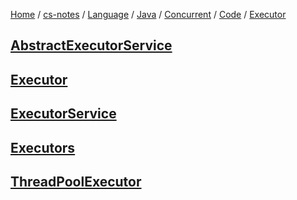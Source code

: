 [Home](https://mengxianbin.github.io) /
[cs-notes](https://mengxianbin.github.io/cs-notes/content) /
[Language](https://mengxianbin.github.io/cs-notes/content/Language) /
[Java](https://mengxianbin.github.io/cs-notes/content/Language/Java) /
[Concurrent](https://mengxianbin.github.io/cs-notes/content/Language/Java/Concurrent) /
[Code](https://mengxianbin.github.io/cs-notes/content/Language/Java/Concurrent/Code) /
[Executor](https://mengxianbin.github.io/cs-notes/content/Language/Java/Concurrent/Code/Executor)

## [AbstractExecutorService](https://mengxianbin.github.io/cs-notes/content/Language/Java/Concurrent/Code/Executor/AbstractExecutorService)

## [Executor](https://mengxianbin.github.io/cs-notes/content/Language/Java/Concurrent/Code/Executor/Executor)

## [ExecutorService](https://mengxianbin.github.io/cs-notes/content/Language/Java/Concurrent/Code/Executor/ExecutorService)

## [Executors](https://mengxianbin.github.io/cs-notes/content/Language/Java/Concurrent/Code/Executor/Executors/)

## [ThreadPoolExecutor](https://mengxianbin.github.io/cs-notes/content/Language/Java/Concurrent/Code/Executor/ThreadPoolExecutor/)
